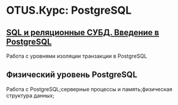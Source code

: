 # OTUS.Курс: PostgreSQL

## [SQL и реляционные СУБД. Введение в PostgreSQL ](02-Transaction-Isolation)
Работа с уровнями изоляции транзакции в PostgreSQL

## Физический уровень PostgreSQL[](03-PGDATA)
Работа с PostgreSQL;серверные процессы и память;физическая структура данных;

